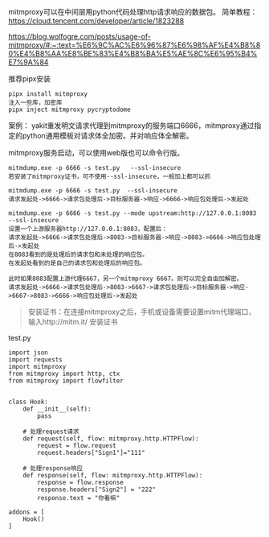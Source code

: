 mitmproxy可以在中间层用python代码处理http请求响应的数据包。
简单教程：
<https://cloud.tencent.com/developer/article/1823288>

<https://blog.wolfogre.com/posts/usage-of-mitmproxy/#:~:text=%E6%9C%AC%E6%96%87%E6%98%AF%E4%B8%80%E4%B8%AA%E8%BE%83%E4%B8%BA%E5%AE%8C%E6%95%B4%E7%9A%84>

推荐pipx安装
```
pipx install mitmproxy
注入一些库，加密库
pipx inject mitmproxy pycryptodome
```

案例：
yakit重发明文请求代理到mitmproxy的服务端口6666，mitmproxy通过指定的python通用模板对请求体全加密。并对响应体全解密。

mitmproxy服务启动，可以使用web版也可以命令行版。

```
mitmdump.exe -p 6666 -s test.py   --ssl-insecure
若安装了mitmproxy证书，可不使用--ssl-insecure，一般加上都可以抓

mitmdump.exe -p 6666 -s test.py  --ssl-insecure
请求发起处->6666->请求包处理后->目标服务器->响应->6666->响应包处理后->发起处

mitmdump.exe -p 6666 -s test.py --mode upstream:http://127.0.0.1:8083  --ssl-insecure
设置一个上游服务器http://127.0.0.1:8083，配置后：
请求发起处->6666->请求包处理后->8083->目标服务器->响应->8083->6666->响应包处理后->发起处
在8083看到的是处理后的请求包和未处理的响应包。
在发起处看到的是自己的请求包和处理后的响应包。

此时如果8083配置上游代理6667，另一个mitmproxy 6667。则可以完全自由加解密。
请求发起处->6666->请求包处理后->8083->6667->请求包处理后->目标服务器->响应->6667->8083->6666->响应包处理后->发起处
```

> 安装证书：在连接mitmproxy之后，手机或设备需要设置mitm代理端口，输入http://mitm.it/ 安装证书

test.py
```
import json
import requests
import mitmproxy
from mitmproxy import http, ctx
from mitmproxy import flowfilter


class Hook:
    def __init__(self):
        pass

    # 处理request请求
    def request(self, flow: mitmproxy.http.HTTPFlow):
        request = flow.request
        request.headers["Sign1"]="111"

    # 处理response响应
    def response(self, flow: mitmproxy.http.HTTPFlow):
        response = flow.response
        response.headers["Sign2"] = "222"
        response.text = "你看嘛"

addons = [
    Hook()
]
```

